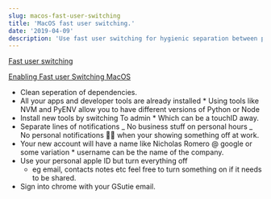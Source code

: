 ```yaml
---
slug: macos-fast-user-switching
title: 'MacOS fast user switching.'
date: '2019-04-09'
description: 'Use fast user switching for hygienic separation between personal and professional accounts on a single laptop.'
---
```


[Fast user switching](https://en.wikipedia.org/wiki/Fast_user_switching)

[Enabling Fast user Switching MacOS](https://www.howtogeek.com/339517/how-to-enable-fast-user-switching-in-macos/)

- Clean seperation of dependencies.
- All your apps and developer tools are already installed \* Using tools like NVM and PyENV allow you to have different versions of Python or Node
- Install new tools by switching To admin \* Which can be a touchID away.
- Separate lines of notifications
  _ No business stuff on personal hours
  _ No personal notifications 🍑🍆 when your showing something off at work.
- Your new account will have a name like Nicholas Romero @ google or some variation \* username can be the name of the company.
- Use your personal apple ID but turn everything off
  - eg email, contacts notes etc feel free to turn something on if it needs to be shared.
- Sign into chrome with your GSutie email.
